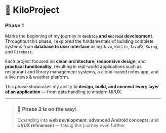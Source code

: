 # 🧭 KiloProject

### Phase 1  
Marks the beginning of my journey in **`desktop` and `Android` development**.  
Throughout this phase, I explored the fundamentals of building complete systems from **database to user interface** using `Java`, `Kotlin`, `JavaFX`, `Swing`, and `Firebase`.  

Each project focused on **clean architecture**, **responsive design**, and **practical functionality**, resulting in real-world applications such as restaurant and library management systems, a cloud-based notes app, and a live news & weather platform.  

This phase showcases my ability to **design, build, and connect every layer of an application** — from data handling to modern UI/UX.

---

> ### 🚀 Phase 2 is on the way!  
> Expanding into **web development**, **advanced Android concepts**, and **UI/UX refinement** — taking this journey even further.
